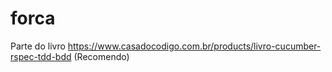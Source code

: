 # forca
Parte do livro https://www.casadocodigo.com.br/products/livro-cucumber-rspec-tdd-bdd (Recomendo)
